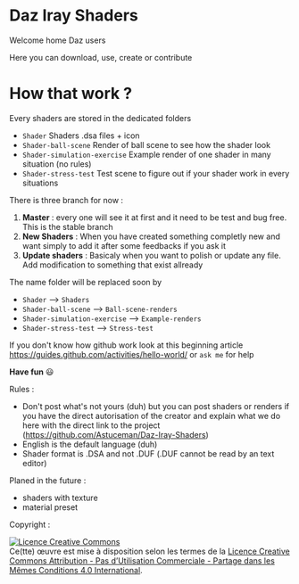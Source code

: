 # Daz Iray Shaders 
Welcome home Daz users

Here you can download, use, create or contribute

# How that work ?
Every shaders are stored in the dedicated folders

- `Shader`                      Shaders .dsa files + icon
- `Shader-ball-scene`           Render of ball scene to see how the shader look
- `Shader-simulation-exercise`  Example render of one shader in many situation (no rules)
- `Shader-stress-test`          Test scene to figure out if your shader work in every situations

There is three branch for now :

1. **Master** : every one will see it at first and it need to be test and bug free. This is the stable branch
2. **New Shaders** : When you have created something completly new and want simply to add it after some feedbacks if you ask it
3. **Update shaders** : Basicaly when you want to polish or update any file. Add modification to something that exist allready

The name folder will be replaced soon by

- `Shader`                      --> `Shaders`
- `Shader-ball-scene`           --> `Ball-scene-renders`
- `Shader-simulation-exercise`  --> `Example-renders`
- `Shader-stress-test`          --> `Stress-test`

If you don't know how github work look at this beginning article https://guides.github.com/activities/hello-world/ or `ask me` for help

**Have fun**  :smiley:

Rules :
- Don't post what's not yours (duh) but you can post shaders or renders if you have the direct autorisation of the creator and explain what we do here with the direct link to the project (https://github.com/Astuceman/Daz-Iray-Shaders)
- English is the default language (duh)
- Shader format is .DSA and not .DUF (.DUF cannot be read by an text editor)

Planed in the future :
- shaders with texture
- material preset

Copyright :

<a rel="license" href="http://creativecommons.org/licenses/by-nc-sa/4.0/"><img alt="Licence Creative Commons" style="border-width:0" src="https://i.creativecommons.org/l/by-nc-sa/4.0/88x31.png" /></a><br />Ce(tte) œuvre est mise à disposition selon les termes de la <a rel="license" href="http://creativecommons.org/licenses/by-nc-sa/4.0/">Licence Creative Commons Attribution - Pas d’Utilisation Commerciale - Partage dans les Mêmes Conditions 4.0 International</a>.
